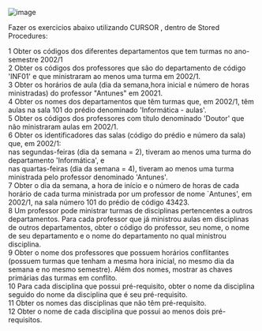 ![image](https://github.com/Jorge-A-O-Rocha/Lab-Banco-de-Dados-Fatec-Zl/assets/84191109/c004aca4-22e2-4fb0-a007-eac01fdb4978)

Fazer os exercicios abaixo utilizando CURSOR , dentro de Stored Procedures:

1 Obter os códigos dos diferentes departamentos que tem turmas no ano-semestre 2002/1  
2 Obter os códigos dos professores que são do departamento de código 'INF01' e que ministraram ao menos uma turma em 2002/1.  
3 Obter os horários de aula (dia da semana,hora inicial e número de horas ministradas) do professor "Antunes" em 20021.  
4 Obter os nomes dos departamentos que têm turmas que, em 2002/1, têm aulas na sala 101 do prédio denominado 'Informática - aulas'.  
5 Obter os códigos dos professores com título denominado 'Doutor' que não ministraram aulas em 2002/1.  
6 Obter os identificadores das salas (código do prédio e número da sala) que, em 2002/1:  
nas segundas-feiras (dia da semana = 2), tiveram ao menos uma turma do departamento 'Informática', e  
nas quartas-feiras (dia da semana = 4), tiveram ao menos uma turma ministrada pelo professor denominado 'Antunes'.  
7 Obter o dia da semana, a hora de início e o número de horas de cada horário de cada turma ministrada por um professor de nome `Antunes', em 2002/1, na sala número 101 do prédio de código 43423.  
8 Um professor pode ministrar turmas de disciplinas pertencentes a outros departamentos. Para cada professor que já ministrou aulas em disciplinas de outros departamentos, obter o código do professor, seu nome, o nome de seu departamento e o nome do departamento no qual ministrou disciplina.  
9 Obter o nome dos professores que possuem horários conflitantes (possuem turmas que tenham a mesma hora inicial, no mesmo dia da semana e no mesmo semestre). Além dos nomes, mostrar as chaves primárias das turmas em conflito.  
10 Para cada disciplina que possui pré-requisito, obter o nome da disciplina seguido do nome da disciplina que é seu pré-requisito.  
11 Obter os nomes das disciplinas que não têm pré-requisito.  
12 Obter o nome de cada disciplina que possui ao menos dois pré-requisitos.  
